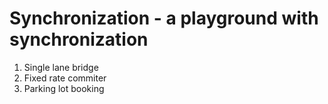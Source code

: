# Synchronization - a playground with synchronization
1. Single lane bridge 
2. Fixed rate commiter
3. Parking lot booking
